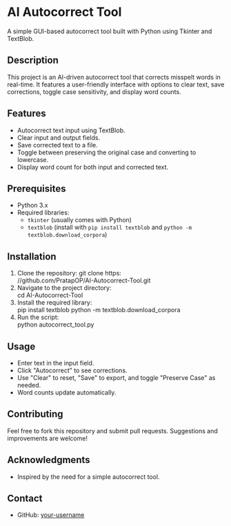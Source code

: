# AI Autocorrect Tool

A simple GUI-based autocorrect tool built with Python using Tkinter and TextBlob.

## Description
This project is an AI-driven autocorrect tool that corrects misspelt words in real-time. It features a user-friendly interface with options to clear text, save corrections, toggle case sensitivity, and display word counts.

## Features
- Autocorrect text input using TextBlob.
- Clear input and output fields.
- Save corrected text to a file.
- Toggle between preserving the original case and converting to lowercase.
- Display word count for both input and corrected text.

## Prerequisites
- Python 3.x
- Required libraries:
  - `tkinter` (usually comes with Python)
  - `textblob` (install with `pip install textblob` and `python -m textblob.download_corpora`)

## Installation
1. Clone the repository: git clone https:<BR />
//github.com/PratapOP/AI-Autocorrect-Tool.git
2. Navigate to the project directory: <BR />
cd AI-Autocorrect-Tool
3. Install the required library:<BR />
pip install textblob
python -m textblob.download_corpora
4. Run the script:<BR />
python autocorrect_tool.py


## Usage
- Enter text in the input field.
- Click "Autocorrect" to see corrections.
- Use "Clear" to reset, "Save" to export, and toggle "Preserve Case" as needed.
- Word counts update automatically.

## Contributing
Feel free to fork this repository and submit pull requests. Suggestions and improvements are welcome!

## Acknowledgments
- Inspired by the need for a simple autocorrect tool.

## Contact
- GitHub: [your-username](https://github.com/PratapOP)
